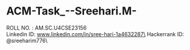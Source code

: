 # ACM-Task_--Sreehari.M-
ROLL NO. : AM.SC.U4CSE23156\
Linkedin ID: www.linkedin.com/in/sree-hari-1a4632287\
Hackerrank ID: @sreeharim776\
